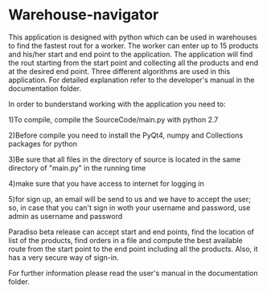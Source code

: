 # Warehouse-navigator
This application is designed with python which can be used in warehouses to find the fastest rout for a worker. The worker can enter up to 15 products and his/her start and end point to the application. The application will find the rout starting from the start point and collecting all the products and end at the desired end point. Three different algorithms are used in this application. For detailed explanation refer to the developer's manual in the documentation folder. 

In order to bunderstand working with the application you need to:

1)To compile, compile the SourceCode/main.py with python 2.7	

2)Before compile you need to install the PyQt4, numpy and Collections packages for python

3)Be sure that all files in the directory of source is located in the same directory of "main.py" in the running time

4)make sure that you have access to internet for logging in

5)for sign up, an email will be send to us and we have to accept the user; so, in case that you can't sign in woth your
  username and password, use admin as username and password

Paradiso beta release can accept start and end points, find the location of list of the products, find orders in a file and
compute the best available route from the start point to the end point including all the products. Also, it has a very secure 
way of sign-in.

For further information please read the user's manual in the documentation folder.

